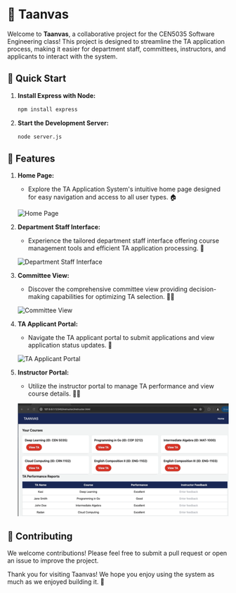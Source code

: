 # 🎨 Taanvas

Welcome to **Taanvas**, a collaborative project for the CEN5035 Software Engineering class! This project is designed to streamline the TA application process, making it easier for department staff, committees, instructors, and applicants to interact with the system.

## 🚀 Quick Start

1. **Install Express with Node:**
   ```bash
   npm install express
   ```

2. **Start the Development Server:**
   ```bash
   node server.js
   ```

## 🌟 Features

1. **Home Page:**
   - Explore the TA Application System's intuitive home page designed for easy navigation and access to all user types. 🏠

   ![Home Page](./src/gifs/taanvas_home.gif)

2. **Department Staff Interface:**
   - Experience the tailored department staff interface offering course management tools and efficient TA application processing. 🏢

   ![Department Staff Interface](./src/gifs/taanvas_deptstaff.gif)

3. **Committee View:**
   - Discover the comprehensive committee view providing decision-making capabilities for optimizing TA selection. 🧑‍💼

   ![Committee View](./src/gifs/taanvas_committee.gif)

4. **TA Applicant Portal:**
   - Navigate the TA applicant portal to submit applications and view application status updates. 📄

   ![TA Applicant Portal](./src/gifs/taanvas_applicant.gif)

5. **Instructor Portal:**
   - Utilize the instructor portal to manage TA performance and view course details. 👨‍🏫

   ![Instructor Portal](./src/gifs/taanvas_instructor.gif)

## 🤝 Contributing

We welcome contributions! Please feel free to submit a pull request or open an issue to improve the project.

Thank you for visiting Taanvas! We hope you enjoy using the system as much as we enjoyed building it. 🎉
